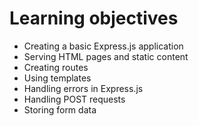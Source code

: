 # Learning objectives

- Creating a basic Express.js application
- Serving HTML pages and static content
- Creating routes
- Using templates
- Handling errors in Express.js
- Handling POST requests
- Storing form data
